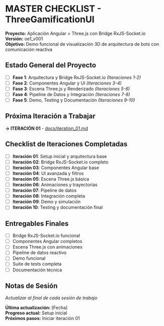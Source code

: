 # MASTER CHECKLIST - ThreeGamificationUI
**Proyecto:** Aplicación Angular + Three.js con Bridge RxJS-Socket.io  
**Versión:** oe1_v001  
**Objetivo:** Demo funcional de visualización 3D de arquitectura de bots con comunicación reactiva

## Estado General del Proyecto
- [ ] **Fase 1**: Arquitectura y Bridge RxJS-Socket.io *(Iteraciones 1-2)*
- [ ] **Fase 2**: Componentes Angular y UI *(Iteraciones 3-4)*
- [ ] **Fase 3**: Escena Three.js y Renderizado *(Iteraciones 5-6)*
- [ ] **Fase 4**: Pipeline de Datos y Integración *(Iteraciones 7-8)*
- [ ] **Fase 5**: Demo, Testing y Documentación *(Iteraciones 9-10)*

## Próxima Iteración a Trabajar
**→ ITERACIÓN 01** - [docs/iteration_01.md](docs/iteration_01.md)

## Checklist de Iteraciones Completadas
- [ ] **Iteración 01**: Setup inicial y arquitectura base
- [ ] **Iteración 02**: Bridge RxJS-Socket.io completo
- [ ] **Iteración 03**: Componentes Angular base
- [ ] **Iteración 04**: UI avanzada y filtros
- [ ] **Iteración 05**: Escena Three.js básica
- [ ] **Iteración 06**: Animaciones y trayectorias
- [ ] **Iteración 07**: Pipeline de datos
- [ ] **Iteración 08**: Integración completa
- [ ] **Iteración 09**: Demo y simulación
- [ ] **Iteración 10**: Testing y documentación final

## Entregables Finales
- [ ] Bridge RxJS-Socket.io funcional
- [ ] Componentes Angular completos
- [ ] Escena Three.js con animaciones
- [ ] Pipeline de datos reactivo
- [ ] Demo funcional
- [ ] Suite de tests completa
- [ ] Documentación técnica

## Notas de Sesión
*Actualizar al final de cada sesión de trabajo*

**Última actualización:** [Fecha]  
**Progreso actual:** Setup inicial  
**Próximos pasos:** Iniciar iteración 01
